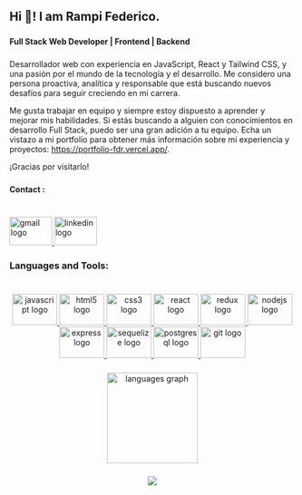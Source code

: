 <h2 align="left">Hi 👋! I am  Rampi Federico.</h2>

###

<h4 align="left">Full Stack Web Developer | Frontend | Backend</h4>

###


<p align="left">Desarrollador web con experiencia en JavaScript, React y Tailwind CSS, y una pasión por el mundo de la tecnología y el desarrollo. Me considero una persona proactiva, analítica y responsable que está buscando nuevos desafíos para seguir creciendo en mi carrera.

Me gusta trabajar en equipo y siempre estoy dispuesto a aprender y mejorar mis habilidades. Si estás buscando a alguien con conocimientos en desarrollo Full Stack, puedo ser una gran adición a tu equipo. Echa un vistazo a mi portfolio para obtener más información sobre mi experiencia y proyectos: https://portfolio-fdr.vercel.app/.

¡Gracias por visitarlo!

###

<h4 align="left">Contact :</h4>

###

<br clear="both">

<div align="left">
  <a href="mailto:federampi@gmail.com?Subject=Aquí%20el%20asunto%20del%20mail" target="_blank">
    <img src="https://raw.githubusercontent.com/maurodesouza/profile-readme-generator/master/src/assets/icons/social/gmail/default.svg" width="75" height="50" alt="gmail logo"  />
  </a>
  <a href="https://linkedin.com/in/federico-rampi-1a8793107/" target="_blank">
    <img src="https://raw.githubusercontent.com/maurodesouza/profile-readme-generator/master/src/assets/icons/social/linkedin/default.svg" width="75" height="50" alt="linkedin logo"  />
  </a>
</div>

###

<h3 align="left">Languages and Tools:</h3>

###

<br clear="both">

<div align="center">
    <a href="https://developer.mozilla.org/en-US/docs/Web/JavaScript" target="_blank" rel="noreferrer">
  <img src="https://cdn.jsdelivr.net/gh/devicons/devicon/icons/javascript/javascript-original.svg" height="55" width="79" alt="javascript logo"  />
    <a href="https://www.w3.org/html/" target="_blank" rel="noreferrer">  
  <img src="https://cdn.jsdelivr.net/gh/devicons/devicon/icons/html5/html5-original.svg" height="55" width="79" alt="html5 logo"  />
    <a href="https://www.w3schools.com/css/" target="_blank" rel="noreferrer">
  <img src="https://cdn.jsdelivr.net/gh/devicons/devicon/icons/css3/css3-original.svg" height="55" width="79" alt="css3 logo"  />
      <a href="https://reactjs.org/" target="_blank" rel="noreferrer">
  <img src="https://cdn.jsdelivr.net/gh/devicons/devicon/icons/react/react-original.svg" height="55" width="79" alt="react logo"  />
      <a href="https://redux.js.org" target="_blank" rel="noreferrer">
  <img src="https://cdn.jsdelivr.net/gh/devicons/devicon/icons/redux/redux-original.svg" height="55" width="79" alt="redux logo"  />
       <a href="https://nodejs.org" target="_blank" rel="noreferrer">
  <img src="https://cdn.jsdelivr.net/gh/devicons/devicon/icons/nodejs/nodejs-original.svg" height="55" width="79" alt="nodejs logo"  />
    <a href="https://expressjs.com" target="_blank" rel="noreferrer">
  <img src="https://cdn.jsdelivr.net/gh/devicons/devicon/icons/express/express-original.svg" height="55" width="79" alt="express logo"  />
      <a href="https://sequelize.org/api/v6/" target="_blank" rel="noreferrer">
  <img src="https://cdn.jsdelivr.net/gh/devicons/devicon/icons/sequelize/sequelize-original.svg" height="55" width="79" alt="sequelize logo"  />
      <a href="https://www.postgresql.org" target="_blank" rel="noreferrer">
  <img src="https://cdn.jsdelivr.net/gh/devicons/devicon/icons/postgresql/postgresql-original.svg" height="55" width="79" alt="postgresql logo"  />
      <a href="https://git-scm.com/" target="_blank" rel="noreferrer">
  <img src="https://cdn.jsdelivr.net/gh/devicons/devicon/icons/git/git-original.svg" height="55" width="79" alt="git logo"  />
</div>

###
<div align="center">
  <img align="center" src="https://github-readme-stats.vercel.app/api/top-langs?locale=en&hide_title=false&layout=compact&card_width=320&langs_count=10&theme=cobalt&hide_border=true&username=FdR-23" height="160" alt="languages graph"  />
</div>

###

<div align="center">
  <img src="https://profile-counter.glitch.me/FdR-23/count.svg?"  />
</div>

###
